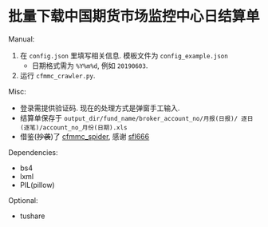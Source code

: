 # 批量下载中国期货市场监控中心日结算单
Manual:
1. 在 `config.json` 里填写相关信息. 模板文件为 `config_example.json`
    - 日期格式需为 `%Y%m%d`, 例如 `20190603`.
2. 运行 `cfmmc_crawler.py`.

Misc:
- 登录需提供验证码. 现在的处理方式是弹窗手工输入. 
- 结算单保存于 `output_dir/fund_name/broker_account_no/月报(日报)/ 逐日(逐笔)/account_no_月份(日期).xls`
- 借鉴(~~抄袭~~)了 [cfmmc_spider](https://github.com/sfl666/cfmmc_spider), 感谢 [sfl666](https://github.com/sfl666)

Dependencies:
- bs4
- lxml
- PIL(pillow)

Optional:
- tushare
